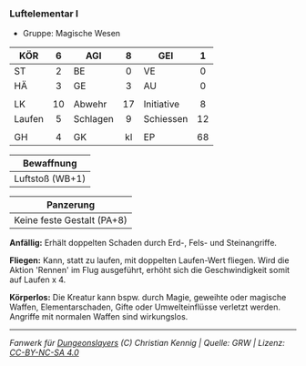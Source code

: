 ### Luftelementar I

- Gruppe: Magische Wesen

| KÖR    |  6  | AGI      |  8  | GEI        |  1  |
| ------ | :-: | -------- | :-: | ---------- | :-: |
| ST     |  2  | BE       |  0  | VE         |  0  |
| HÄ     |  3  | GE       |  3  | AU         |  0  |
|        |     |          |     |            |     |
| LK     | 10  | Abwehr   | 17  | Initiative |  8  |
| Laufen |  5  | Schlagen |  9  | Schiessen  | 12  |
|        |     |          |     |            |     |
| GH     |  4  | GK       | kl  | EP         | 68  |

|   Bewaffnung    |
| :-------------: |
| Luftstoß (WB+1) |

|         Panzerung          |
| :------------------------: |
| Keine feste Gestalt (PA+8) |

**Anfällig:** Erhält doppelten Schaden durch Erd-, Fels- und Steinangriffe.

**Fliegen:** Kann, statt zu laufen, mit doppelten Laufen-Wert fliegen. Wird die Aktion 'Rennen' im Flug ausgeführt, erhöht sich die Geschwindigkeit somit auf Laufen x 4.

**Körperlos:** Die Kreatur kann bspw. durch Magie, geweihte oder magische Waffen, Elementarschaden, Gifte oder Umwelteinflüsse verletzt werden. Angriffe mit normalen Waffen sind wirkungslos.

---

_Fanwerk für [Dungeonslayers](https://www.dungeonslayers.net/) (C) Christian Kennig | Quelle: GRW | Lizenz: [CC-BY-NC-SA 4.0](https://creativecommons.org/licenses/by-nc-sa/4.0/deed.de)_

